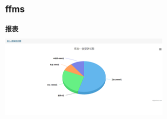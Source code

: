 # ffms



## 报表

![Alt text](https://github.com/hsmanzsz/ffms/blob/master/img/%E9%A1%B9%E7%9B%AE%E5%9B%BE%E7%89%87%20(2).png)

